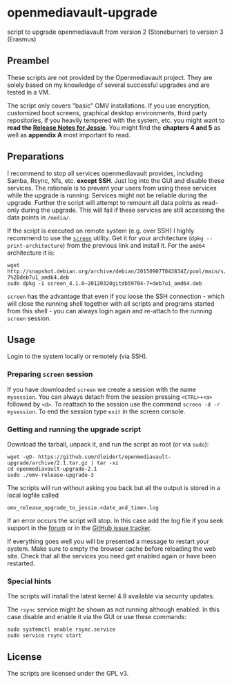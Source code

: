 # openmediavault-upgrade

script to upgrade openmediavault from version 2 (Stoneburner) to version 3
(Erasmus)

## Preambel

These scripts are not provided by the Openmediavault project. They are solely
based on my knowledge of several successful upgrades and are tested in a VM.

The script only covers "basic" OMV installations. If you use encryption,
customized boot screens, graphical desktop environments, third party
repositories, if you heavily tempered with the system, etc. you might want to
**read the [Release Notes for Jessie][relnotes]**. You might find the
**chapters 4 and 5** as well as **appendix A** most important to read.

[relnotes]: https://www.debian.org/releases/jessie/amd64/release-notes/ch-information.en.html#openssh

## Preparations

I recommend to stop all services openmediavault provides, including Samba,
Rsync, Nfs, etc. **except SSH**. Just log into the GUI and disable these
services.  The rationale is to prevent your users from using these services
while the upgrade is running: Services might not be reliable during the
upgrade. Further the script will attempt to remount all data points as
read-only during the upgrade. This will fail if these services are still
accessing the data points in `/media/`.

If the script is executed on remote system (e.g. over SSH) I highly recommend
to use the [`screen`][screen] utility. Get it for your architecture (`dpkg
--print-architecture`) from the previous link and install it. For the `amd64`
architecture it is:

```
wget http://snapshot.debian.org/archive/debian/20150907T042834Z/pool/main/s/screen/screen_4.1.0~20120320gitdb59704-7%2Bdeb7u1_amd64.deb
sudo dpkg -i screen_4.1.0~20120320gitdb59704-7+deb7u1_amd64.deb
```

`screen` has the advantage that even if you loose the SSH connection - which
will close the running shell together with all scripts and programs started
from this shell - you can always login again and re-attach to the running
`screen` session.

[screen]: http://snapshot.debian.org/package/screen/4.1.0~20120320gitdb59704-7%2Bdeb7u1/

## Usage

Login to the system locally or remotely (via SSH).

### Preparing `screen` session

If you have downloaded `screen` we create a session with the name `mysession`.
You can always detach from the session pressing `<CTRL>+<a>` followed by `<d>`.
To reattach to the session use the command `screen -d -r mysession`. To end the
session type `exit` in the screen console.

### Getting and running the upgrade script

Download the tarball, unpack it, and run the script as root (or via `sudo`):

```
wget -qO- https://github.com/dleidert/openmediavault-upgrade/archive/2.1.tar.gz | tar -xz
cd openmediavault-upgrade-2.1
sudo ./omv-release-upgrade-3
```

The scripts will run without asking you back but all the output is stored in a
local logfile called

`omv_release_upgrade_to_jessie.<date_and_time>.log`

If an error occurs the script will stop. In this case add the log file if you
seek support in the [forum] or in the [GitHub issue tracker].

If everything goes well you will be presented a message to restart your system.
Make sure to empty the browser cache before reloading the web site. Check that
all the services you need get enabled again or have been restarted.

[forum]: https://forum.openmediavault.org/
[GitHub issue tracker]: https://github.com/dleidert/openmediavault-upgrade/labels/omv-2.x

### Special hints

The scripts will install the latest kernel 4.9 available via security updates.

The `rsync` service might be shown as not running although enabled. In this
case disable and enable it via the GUI or use these commands:

```
sudo systemctl enable rsync.service
sudo service rsync start
```

## License

The scripts are licensed under the GPL v3.
